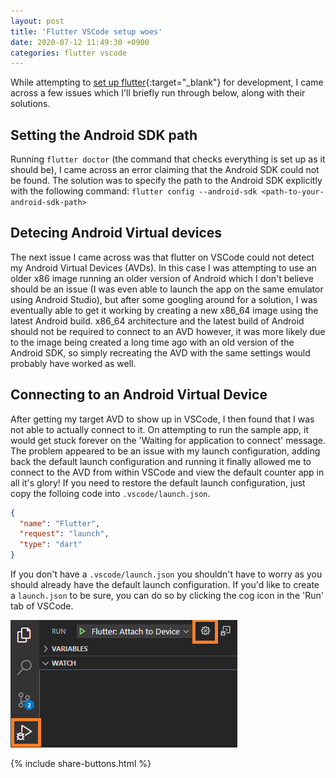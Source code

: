 ```yaml
---
layout: post
title: 'Flutter VSCode setup woes'
date: 2020-07-12 11:49:30 +0900
categories: flutter vscode
---
```


While attempting to [set up flutter](https://flutter.dev/docs/get-started/install){:target="\_blank"} for development, I came across a few issues which I'll briefly run through below, along with their solutions.

## Setting the Android SDK path

Running `flutter doctor` (the command that checks everything is set up as it should be), I came across an error claiming that the Android SDK could not be found.
The solution was to specify the path to the Android SDK explicitly with the following command:
`flutter config --android-sdk <path-to-your-android-sdk-path>`

## Detecing Android Virtual devices

The next issue I came across was that flutter on VSCode could not detect my Android Virtual Devices (AVDs). In this case I was attempting to use an older x86 image running an older version of Android which I don't believe should be an issue (I was even able to launch the app on the same emulator using Android Studio), but after some googling around for a solution, I was eventually able to get it working by creating a new x86_64 image using the latest Android build. x86_64 architecture and the latest build of Android should not be required to connect to an AVD however, it was more likely due to the image being created a long time ago with an old version of the Android SDK, so simply recreating the AVD with the same settings would probably have worked as well.

## Connecting to an Android Virtual Device

After getting my target AVD to show up in VSCode, I then found that I was not able to actually connect to it. On attempting to run the sample app, it would get stuck forever on the 'Waiting for application to connect' message.
The problem appeared to be an issue with my launch configuration, adding back the default launch configuration and running it finally allowed me to connect to the AVD from within VSCode and view the default counter app in all it's glory!
If you need to restore the default launch configuration, just copy the folloing code into `.vscode/launch.json`.

```json
{
  "name": "Flutter",
  "request": "launch",
  "type": "dart"
}
```

If you don't have a `.vscode/launch.json` you shouldn't have to worry as you should already have the default launch configuration. If you'd like to create a `launch.json` to be sure, you can do so by clicking the cog icon in the 'Run' tab of VSCode.

![Add launch configuration](/assets/2020-07-12-flutter-vscode-setup-woes/add-launch-configuration.png)

{% include share-buttons.html %}
